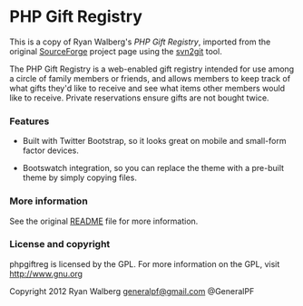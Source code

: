 # PHP Gift Registry

This is a copy of Ryan Walberg's *PHP Gift Registry*, imported from the
original [SourceForge](https://sourceforge.net/projects/phpgiftreg/) project
page using the [svn2git](https://github.com/svn-all-fast-export/svn2git) tool.

The PHP Gift Registry is a web-enabled gift registry intended for use among a
circle of family members or friends, and allows members to keep track of what
gifts they'd like to receive and see what items other members would like to
receive. Private reservations ensure gifts are not bought twice.

### Features

* Built with Twitter Bootstrap, so it looks great on mobile and small-form
  factor devices.

* Bootswatch integration, so you can replace the theme with a pre-built theme
  by simply copying files.

### More information

See the original [README](src/README) file for more information.

### License and copyright

phpgiftreg is licensed by the GPL.  For more information on the GPL, visit
http://www.gnu.org

Copyright 2012 Ryan Walberg <generalpf@gmail.com> @GeneralPF

